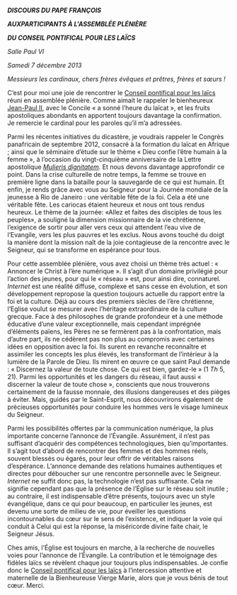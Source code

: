 ***DISCOURS DU PAPE FRANÇOIS***

***AUX******PARTICIPANTS À L'ASSEMBLÉE PLÉNIÈRE***

***DU CONSEIL PONTIFICAL POUR LES LAÏCS***

*Salle Paul VI*

*Samedi 7 décembre 2013*

*Messieurs les cardinaux, chers frères évêques et prêtres, frères et sœurs !*

C’est pour moi une joie de rencontrer le [Conseil pontifical pour les laïcs](http://www.laici.va/content/laici/fr.html) réuni en assemblée plénière. Comme aimait le rappeler le bienheureux [Jean-Paul II](http://www.vatican.va/holy_father/john_paul_ii/index_fr.htm), avec le Concile « a sonné l’heure du laïcat », et les fruits apostoliques abondants en apportent toujours davantage la confirmation. Je remercie le cardinal pour les paroles qu’il m’a adressées.

Parmi les récentes initiatives du dicastère, je voudrais rappeler le Congrès panafricain de septembre 2012, consacré à la formation du laïcat en Afrique ; ainsi que le séminaire d’étude sur le thème « Dieu confie l’être humain à la femme », à l’occasion du vingt-cinquième anniversaire de la Lettre apostolique *[Mulieris dignitatem](http://www.vatican.va/holy_father/john_paul_ii/apost_letters/1988/documents/hf_jp-ii_apl_19880815_mulieris-dignitatem_fr.html).* Et nous devons davantage approfondir ce point. Dans la crise culturelle de notre temps, la femme se trouve en première ligne dans la bataille pour la sauvegarde de ce qui est humain. Et enfin, je rends grâce avec vous au Seigneur pour la Journée mondiale de la jeunesse à Rio de Janeiro : une véritable fête de la foi. Cela a été une véritable fête. Les cariocas étaient heureux et nous ont tous rendus heureux. Le thème de la journée: «Allez et faites des disciples de tous les peuples», a souligné la dimension missionnaire de la vie chrétienne, l’exigence de sortir pour aller vers ceux qui attendent l’eau vive de l’Evangile, vers les plus pauvres et les exclus. Nous avons touché du doigt la manière dont la mission naît de la joie contagieuse de la rencontre avec le Seigneur, qui se transforme en espérance pour tous.

Pour cette assemblée plénière, vous avez choisi un thème très actuel : « Annoncer le Christ à l’ère numérique ». Il s’agit d’un domaine privilégié pour l’action des jeunes, pour qui le « réseau » est, pour ainsi dire, connaturel. *Internet* est une réalité diffuse, complexe et sans cesse en évolution, et son développement repropose la question toujours actuelle du rapport entre la foi et la culture. Déjà au cours des premiers siècles de l’ère chrétienne, l’Eglise voulut se mesurer avec l’héritage extraordinaire de la culture grecque. Face à des philosophes de grande profondeur et à une méthode éducative d’une valeur exceptionnelle, mais cependant imprégnée d’éléments païens, les Pères ne se fermèrent pas à la confrontation, mais d’autre part, ils ne cédèrent pas non plus au compromis avec certaines idées en opposition avec la foi. Ils surent en revanche reconnaître et assimiler les concepts les plus élevés, les transformant de l’intérieur à la lumière de la Parole de Dieu. Ils mirent en œuvre ce que saint Paul demande : « Discernez la valeur de toute chose. Ce qui est bien, gardez-le » (1 *Th* 5, 21). Parmi les opportunités et les dangers du réseau, il faut aussi « discerner la valeur de toute chose », conscients que nous trouverons certainement de la fausse monnaie, des illusions dangereuses et des pièges à éviter. Mais, guidés par le Saint-Esprit, nous découvrirons également de précieuses opportunités pour conduire les hommes vers le visage lumineux du Seigneur.

Parmi les possibilités offertes par la communication numérique, la plus importante concerne l’annonce de l’Évangile. Assurément, il n’est pas suffisant d’acquérir des compétences technologiques, bien qu’importantes. Il s’agit tout d’abord de rencontrer des femmes et des hommes réels, souvent blessés ou égarés, pour leur offrir de véritables raisons d’espérance. L’annonce demande des relations humaines authentiques et directes pour déboucher sur une rencontre personnelle avec le Seigneur. *Internet* ne suffit donc pas, la technologie n’est pas suffisante. Cela ne signifie cependant pas que la présence de l’Église sur le réseau soit inutile ; au contraire, il est indispensable d’être présents, toujours avec un style évangélique, dans ce qui pour beaucoup, en particulier les jeunes, est devenu une sorte de milieu de vie, pour éveiller les questions incontournables du cœur sur le sens de l’existence, et indiquer la voie qui conduit à Celui qui est la réponse, la miséricorde divine faite chair, le Seigneur Jésus.

Ches amis, l’Église est toujours en marche, à la recherche de nouvelles voies pour l’annonce de l’Évangile. La contribution et le témoignage des fidèles laïcs se révèlent chaque jour toujours plus indispensables. Je confie donc le
[Conseil pontifical pour les laïcs](http://www.laici.va/content/laici/fr.html) à l’intercession attentive et maternelle de la Bienheureuse Vierge Marie, alors que je vous bénis de tout cœur. Merci.